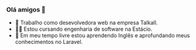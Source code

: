 ### Olá amigos 👋

- 🔭 Trabalho como desevolvedora web na empresa Talkall.
- 👩‍🎓 Estou cursando engenharia de software na Estácio.
- 🌱 Em meu tempo livre estou aprendendo Inglês e aprofundando meus conhecimentos no Laravel.
